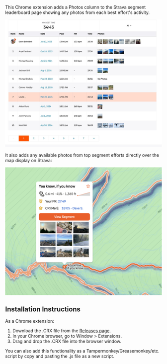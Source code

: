 This Chrome extension adds a Photos column to the Strava segment leaderboard page showing any photos from each best effort's activity.

![](images/screenshot.jpeg)

It also adds any available photos from top segment efforts directly over the map display on Strava:

![](images/screenshot-map-view.png)

## Installation Instructions

As a Chrome extension:
1. Download the .CRX file from the [Releases page](https://github.com/loukad/strava-segment-photos/releases).
1. In your Chrome browser, go to Window > Extensions.
1. Drag and drop the .CRX file into the browser window.

You can also add this functionality as a Tampermonkey/Greasemonkey/etc. script by copy and pasting the .js file as a new script.